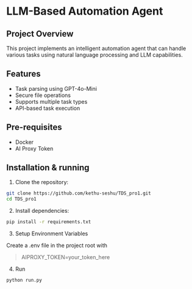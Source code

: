 # LLM-Based Automation Agent

## Project Overview
This project implements an intelligent automation agent that can handle various tasks using natural language processing and LLM capabilities.

## Features
- Task parsing using GPT-4o-Mini
- Secure file operations
- Supports multiple task types
- API-based task execution

## Pre-requisites
- Docker
- AI Proxy Token

## Installation & running


1. Clone the repository:
```sh
git clone https://github.com/kethu-seshu/TDS_pro1.git
cd TDS_pro1
```
2. Install dependencies:
```sh
pip install -r requirements.txt
```

3. Setup Environment Variables

Create a .env file in the project root with 
>AIPROXY_TOKEN=your_token_here

4. Run
```sh
python run.py
```

